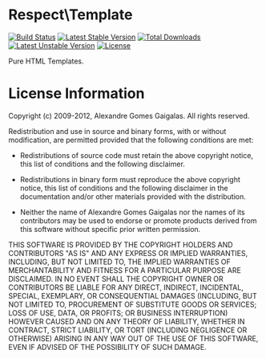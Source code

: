 Respect\Template
================

[![Build Status](https://secure.travis-ci.org/Respect/Template.png)](http://travis-ci.org/Respect/Template) [![Latest Stable Version](https://poser.pugx.org/respect/template/v/stable.png)](https://packagist.org/packages/respect/template) [![Total Downloads](https://poser.pugx.org/respect/template/downloads.png)](https://packagist.org/packages/respect/template) [![Latest Unstable Version](https://poser.pugx.org/respect/template/v/unstable.png)](https://packagist.org/packages/respect/template) [![License](https://poser.pugx.org/respect/template/license.png)](https://packagist.org/packages/respect/template)

Pure HTML Templates.

License Information
===================

Copyright (c) 2009-2012, Alexandre Gomes Gaigalas.
All rights reserved.

Redistribution and use in source and binary forms, with or without modification,
are permitted provided that the following conditions are met:

* Redistributions of source code must retain the above copyright notice,
  this list of conditions and the following disclaimer.

* Redistributions in binary form must reproduce the above copyright notice,
  this list of conditions and the following disclaimer in the documentation
  and/or other materials provided with the distribution.

* Neither the name of Alexandre Gomes Gaigalas nor the names of its
  contributors may be used to endorse or promote products derived from this
  software without specific prior written permission.

THIS SOFTWARE IS PROVIDED BY THE COPYRIGHT HOLDERS AND CONTRIBUTORS "AS IS" AND
ANY EXPRESS OR IMPLIED WARRANTIES, INCLUDING, BUT NOT LIMITED TO, THE IMPLIED
WARRANTIES OF MERCHANTABILITY AND FITNESS FOR A PARTICULAR PURPOSE ARE
DISCLAIMED. IN NO EVENT SHALL THE COPYRIGHT OWNER OR CONTRIBUTORS BE LIABLE FOR
ANY DIRECT, INDIRECT, INCIDENTAL, SPECIAL, EXEMPLARY, OR CONSEQUENTIAL DAMAGES
(INCLUDING, BUT NOT LIMITED TO, PROCUREMENT OF SUBSTITUTE GOODS OR SERVICES;
LOSS OF USE, DATA, OR PROFITS; OR BUSINESS INTERRUPTION) HOWEVER CAUSED AND ON
ANY THEORY OF LIABILITY, WHETHER IN CONTRACT, STRICT LIABILITY, OR TORT
(INCLUDING NEGLIGENCE OR OTHERWISE) ARISING IN ANY WAY OUT OF THE USE OF THIS
SOFTWARE, EVEN IF ADVISED OF THE POSSIBILITY OF SUCH DAMAGE.

